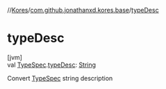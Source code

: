 //[Kores](../../index.md)/[com.github.jonathanxd.kores.base](index.md)/[typeDesc](type-desc.md)

# typeDesc

[jvm]\
val [TypeSpec](-type-spec/index.md).[typeDesc](type-desc.md): [String](https://kotlinlang.org/api/latest/jvm/stdlib/kotlin/-string/index.html)

Convert [TypeSpec](-type-spec/index.md) string description
